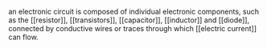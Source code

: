 an electronic circuit is composed of individual electronic components, such as the [[resistor]], [[transistors]], [[capacitor]], [[inductor]] and [[diode]], connected by conductive wires or traces through which [[electric current]] can flow.